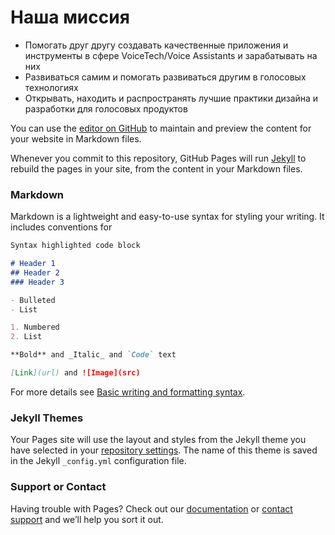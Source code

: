 # Наша миссия

- Помогать друг другу создавать качественные приложения и инструменты в сфере VoiceTech/Voice Assistants и зарабатывать на них
- Развиваться самим и помогать развиваться другим в голосовых технологиях
- Открывать, находить и распространять лучшие практики дизайна и разработки для голосовых продуктов



You can use the [editor on GitHub](https://github.com/voice-lunch-russia/voice-lunch-russia.github.io/edit/main/index.md) to maintain and preview the content for your website in Markdown files.

Whenever you commit to this repository, GitHub Pages will run [Jekyll](https://jekyllrb.com/) to rebuild the pages in your site, from the content in your Markdown files.

### Markdown

Markdown is a lightweight and easy-to-use syntax for styling your writing. It includes conventions for

```markdown
Syntax highlighted code block

# Header 1
## Header 2
### Header 3

- Bulleted
- List

1. Numbered
2. List

**Bold** and _Italic_ and `Code` text

[Link](url) and ![Image](src)
```

For more details see [Basic writing and formatting syntax](https://docs.github.com/en/github/writing-on-github/getting-started-with-writing-and-formatting-on-github/basic-writing-and-formatting-syntax).

### Jekyll Themes

Your Pages site will use the layout and styles from the Jekyll theme you have selected in your [repository settings](https://github.com/voice-lunch-russia/voice-lunch-russia.github.io/settings/pages). The name of this theme is saved in the Jekyll `_config.yml` configuration file.

### Support or Contact

Having trouble with Pages? Check out our [documentation](https://docs.github.com/categories/github-pages-basics/) or [contact support](https://support.github.com/contact) and we’ll help you sort it out.
